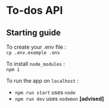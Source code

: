 # To-dos API
## Starting guide
To create your .env file : \
`cp .env.example .env`

To install  `node_modules` : \
`npm i`

To run the app on `localhost` : 
- `npm run start` uses `node`
-  `npm run dev` uses `nodemon` **[advised]**
